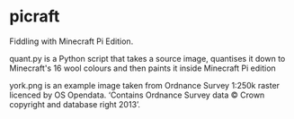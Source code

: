 picraft
=======

Fiddling with Minecraft Pi Edition.

quant.py is a Python script that takes a source image, quantises it down to Minecraft's 16 wool colours and then paints it inside Minecraft Pi edition

york.png is an example image taken from Ordnance Survey 1:250k raster licenced by OS Opendata.  ‘Contains Ordnance Survey data © Crown copyright and database right 2013’.
